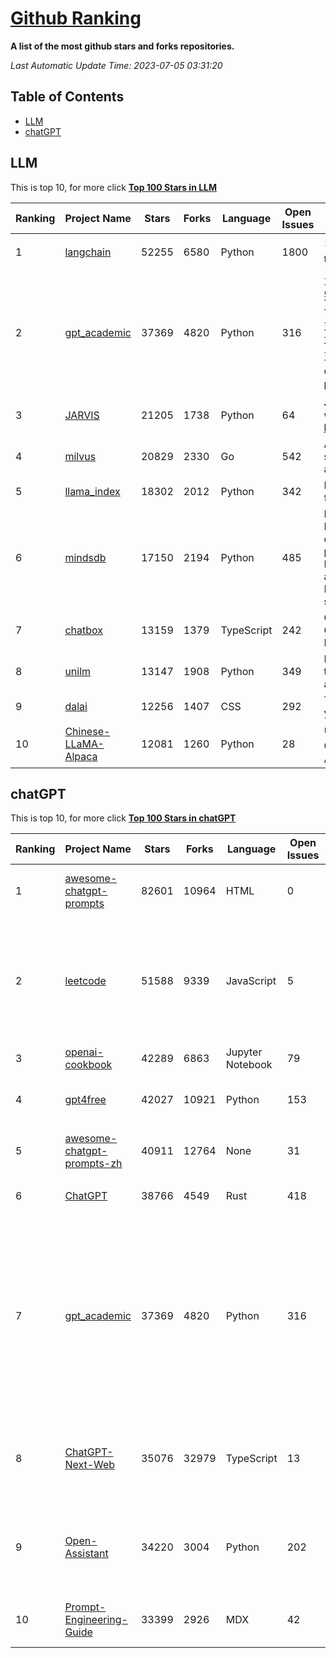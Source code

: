 [Github Ranking](./README.md)
==========

**A list of the most github stars and forks repositories.**

*Last Automatic Update Time: 2023-07-05 03:31:20*

## Table of Contents
 * [LLM](#LLM)
 * [chatGPT](#chatGPT)

## LLM

This is top 10, for more click **[Top 100 Stars in LLM](Top100/LLM.md)**

| Ranking | Project Name | Stars | Forks | Language | Open Issues | Description | Last Commit |
| ------- | ------------ | ----- | ----- | -------- | ----------- | ----------- | ----------- |
| 1 | [langchain](https://github.com/hwchase17/langchain) | 52255 | 6580 | Python | 1800 | ⚡ Building applications with LLMs through composability ⚡ | 2023-07-05T03:22:01Z |
| 2 | [gpt_academic](https://github.com/binary-husky/gpt_academic) | 37369 | 4820 | Python | 316 | 为ChatGPT/GLM提供图形交互界面，特别优化论文阅读/润色/写作体验，模块化设计，支持自定义快捷按钮&函数插件，支持Python和C++等项目剖析&自译解功能，PDF/LaTex论文翻译&总结功能，支持并行问询多种LLM模型，支持清华chatglm等本地模型。兼容复旦MOSS, llama, rwkv, 盘古, newbing, claude等 | 2023-07-05T03:03:20Z |
| 3 | [JARVIS](https://github.com/microsoft/JARVIS) | 21205 | 1738 | Python | 64 | JARVIS, a system to connect LLMs with ML community. Paper: https://arxiv.org/pdf/2303.17580.pdf | 2023-06-30T12:32:58Z |
| 4 | [milvus](https://github.com/milvus-io/milvus) | 20829 | 2330 | Go | 542 | A cloud-native vector database, storage for next generation AI applications | 2023-07-05T03:25:53Z |
| 5 | [llama_index](https://github.com/jerryjliu/llama_index) | 18302 | 2012 | Python | 342 | LlamaIndex (GPT Index) is a data framework for your LLM applications | 2023-07-05T01:23:08Z |
| 6 | [mindsdb](https://github.com/mindsdb/mindsdb) | 17150 | 2194 | Python | 485 | MindsDB is a Server for Artificial Intelligence Logic. Enabling developers to ship to production AI powered projects (from the latest LLMs, vector operations, state of the art time-series forecasting to Machine Learning) in a fast and scalable way.  | 2023-07-05T01:46:52Z |
| 7 | [chatbox](https://github.com/Bin-Huang/chatbox) | 13159 | 1379 | TypeScript | 242 | Chatbox is a desktop app for GPT/LLM that supports Windows, Mac, Linux & Web Online | 2023-07-04T13:53:53Z |
| 8 | [unilm](https://github.com/microsoft/unilm) | 13147 | 1908 | Python | 349 | Large-scale Self-supervised Pre-training Across Tasks, Languages, and Modalities | 2023-07-04T07:10:27Z |
| 9 | [dalai](https://github.com/cocktailpeanut/dalai) | 12256 | 1407 | CSS | 292 | The simplest way to run LLaMA on your local machine | 2023-06-30T13:51:06Z |
| 10 | [Chinese-LLaMA-Alpaca](https://github.com/ymcui/Chinese-LLaMA-Alpaca) | 12081 | 1260 | Python | 28 | 中文LLaMA&Alpaca大语言模型+本地CPU/GPU训练部署 (Chinese LLaMA & Alpaca LLMs) | 2023-07-05T00:54:49Z |


## chatGPT

This is top 10, for more click **[Top 100 Stars in chatGPT](Top100/chatGPT.md)**

| Ranking | Project Name | Stars | Forks | Language | Open Issues | Description | Last Commit |
| ------- | ------------ | ----- | ----- | -------- | ----------- | ----------- | ----------- |
| 1 | [awesome-chatgpt-prompts](https://github.com/f/awesome-chatgpt-prompts) | 82601 | 10964 | HTML | 0 | This repo includes ChatGPT prompt curation to use ChatGPT better. | 2023-07-03T22:59:43Z |
| 2 | [leetcode](https://github.com/azl397985856/leetcode) | 51588 | 9339 | JavaScript | 5 | 推荐免费ChatGPT网站：www.lintcode.com/chat-gpt?utm_source=tf-github-lucifer  LeetCode Solutions: A Record of My Problem Solving Journey.( leetcode题解，记录自己的leetcode解题之路。) | 2023-06-13T16:05:38Z |
| 3 | [openai-cookbook](https://github.com/openai/openai-cookbook) | 42289 | 6863 | Jupyter Notebook | 79 | Examples and guides for using the OpenAI API | 2023-07-05T00:27:10Z |
| 4 | [gpt4free](https://github.com/xtekky/gpt4free) | 42027 | 10921 | Python | 153 | The official gpt4free repository \| various collection of powerful language models | 2023-07-05T01:33:14Z |
| 5 | [awesome-chatgpt-prompts-zh](https://github.com/PlexPt/awesome-chatgpt-prompts-zh) | 40911 | 12764 | None | 31 | ChatGPT 中文调教指南。各种场景使用指南。学习怎么让它听你的话。 | 2023-06-19T03:00:36Z |
| 6 | [ChatGPT](https://github.com/lencx/ChatGPT) | 38766 | 4549 | Rust | 418 | 🔮 ChatGPT Desktop Application (Mac, Windows and Linux) | 2023-07-05T03:27:35Z |
| 7 | [gpt_academic](https://github.com/binary-husky/gpt_academic) | 37369 | 4820 | Python | 316 | 为ChatGPT/GLM提供图形交互界面，特别优化论文阅读/润色/写作体验，模块化设计，支持自定义快捷按钮&函数插件，支持Python和C++等项目剖析&自译解功能，PDF/LaTex论文翻译&总结功能，支持并行问询多种LLM模型，支持清华chatglm等本地模型。兼容复旦MOSS, llama, rwkv, 盘古, newbing, claude等 | 2023-07-05T03:03:20Z |
| 8 | [ChatGPT-Next-Web](https://github.com/Yidadaa/ChatGPT-Next-Web) | 35076 | 32979 | TypeScript | 13 | A well-designed cross-platform ChatGPT UI (Web / PWA / Linux / Win / MacOS). 一键拥有你自己的跨平台 ChatGPT 应用。 | 2023-07-05T00:45:10Z |
| 9 | [Open-Assistant](https://github.com/LAION-AI/Open-Assistant) | 34220 | 3004 | Python | 202 | OpenAssistant is a chat-based assistant that understands tasks, can interact with third-party systems, and retrieve information dynamically to do so. | 2023-07-04T20:45:38Z |
| 10 | [Prompt-Engineering-Guide](https://github.com/dair-ai/Prompt-Engineering-Guide) | 33399 | 2926 | MDX | 42 | 🐙 Guides, papers, lecture, notebooks and resources for prompt engineering | 2023-07-03T14:13:01Z |

